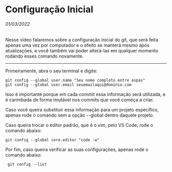 # Configuração Inicial

###### 01/03/2022

Nesse vídeo falaremos sobre a configuração inicial do git, que será feita apenas uma vez por computador e o efeito se manterá mesmo após atualizações, e você também vai poder alterá-las em qualquer momento rodando esses comando novamente.

------



Primeiramente, abra o seu terminal e digite:

```
git config --global user.name "Seu nome completo entre aspas"
git config --global user.email seuemailaqui@dominio.com
```

Isso é importante porque em cada commit essa informação será utilizada, e é carimbada de forma imutável nos commits que você começa a criar.

Caso você queira substituir essa informação para um projeto específico, apenas rode o comando sem a opção --global dentro daquele projeto.

Caso queira trocar o editor padrão, que é o vim, pelo VS Code, rode o comando abaixo:

```
git config --global core.editor "code -w"
```

Por fim, caso queira verificar as suas configurações, apenas rode o comando abaixo:

```
 git config --list
```

